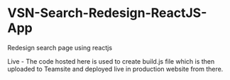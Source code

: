 # VSN-Search-Redesign-ReactJS-App

Redesign search page using reactjs

Live - The code hosted here is used to create build.js file which is then uploaded to Teamsite and deployed live in production website from there.

